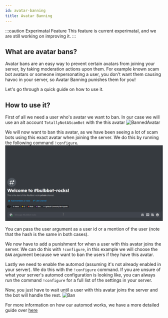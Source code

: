 ```yaml
---
id: avatar-banning
title: Avatar Banning
---
```


:::caution Experimatal Feature
This feature is current experimatal, and we are still working on improving it.
:::

## What are avatar bans?
Avatar bans are an easy way to prevent certain avatars from joining your server, by taking moderation actions upon them. For example known scam bot avatars or someone impersonating a user, you don't want them causing havoc in your server, so Avatar Banning punishes them for you!

Let's go through a quick guide on how to use it.

## How to use it?
First of all we need a user who's avatar we want to ban. In our case we will use an alt account `TotallyNotAScamBot` with the this avatar ![BannedAvatar](../assets/ModeratingWithBulbbot/AvatarBans_Avatar.png)

We will now want to ban this avatar, as we have been seeing a lot of scam bots using this exact avatar when joining the server. We do this by running the following command `!configure`.
![Command](../assets/ModeratingWithBulbbot/AvatarBans_Add_To_Automod.gif)

You can pass the user argument as a user id or a mention of the user (note that the hash is the same in both cases).

We now have to add a punishment for when a user with this avatar joins the server. We can do this with `!configure`, in this example we will choose the `BAN` argument because we want to ban the users if they have this avatar.  

Lastly we need to enable the automod (assuming it's not already enabled in your server). We do this with the `!configure` command. If you are unsure of what your server's automod configuration is looking like, you can always run the command `!configure` for a full list of the settings in your server.

Now, you just have to wait until a user with this avatar joins the server and the bot will handle the rest.
![Ban](../assets/ModeratingWithBulbbot/AvatarBans_Ban.gif)

For more information on how our automod works, we have a more detailed guide over [here](../configuration/automod.md)
